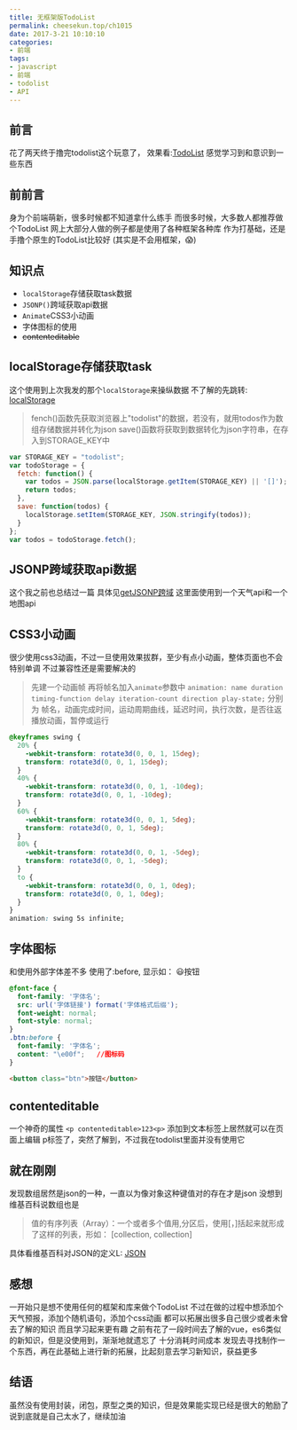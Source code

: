 ```yaml
---
title: 无框架版TodoList
permalink: cheesekun.top/ch1015
date: 2017-3-21 10:10:10
categories:
- 前端
tags:
- javascript
- 前端
- todolist
- API
---
```

## 前言
花了两天终于撸完todolist这个玩意了，
效果看:[TodoList](http://cheesekun.top/todolist/)
感觉学习到和意识到一些东西
## 前前言
身为个前端萌新，很多时候都不知道拿什么练手
而很多时候，大多数人都推荐做个TodoList
网上大部分人做的例子都是使用了各种框架各种库
作为打基础，还是手撸个原生的TodoList比较好
(其实是不会用框架，😱)
## 知识点
- `localStorage`存储获取task数据
- `JSONP()`跨域获取api数据
- `Animate`CSS3小动画
- 字体图标的使用
- ~~contenteditable~~

## localStorage存储获取task
这个使用到上次我发的那个`localStorage`来操纵数据
不了解的先跳转: [localStorage](http://cheesekun.top/2017/03/13/cheesekun.top/ch1010/)
> fench()函数先获取浏览器上"todolist"的数据，若没有，就用todos作为数组存储数据并转化为json
> save()函数将获取到数据转化为json字符串，在存入到STORAGE_KEY中

```javascript
var STORAGE_KEY = "todolist";
var todoStorage = {
  fetch: function() {
    var todos = JSON.parse(localStorage.getItem(STORAGE_KEY) || '[]');
    return todos;
  },
  save: function(todos) {
    localStorage.setItem(STORAGE_KEY, JSON.stringify(todos));
  }
};
var todos = todoStorage.fetch();
```
## JSONP跨域获取api数据
这个我之前也总结过一篇
具体见[getJSONP跨域](http://cheesekun.top/2017/03/19/cheesekun.top/ch1014/)
这里面使用到一个天气api和一个地图api
## CSS3小动画
很少使用css3动画，不过一旦使用效果拔群，至少有点小动画，整体页面也不会特别单调
不过兼容性还是需要解决的
> 先建一个动画帧
> 再将帧名加入`animate`参数中
`animation: name duration timing-function delay iteration-count direction play-state;`
> 分别为 帧名，动画完成时间，运动周期曲线，延迟时间，执行次数，是否往返播放动画，暂停或运行

```css
@keyframes swing {
  20% {
    -webkit-transform: rotate3d(0, 0, 1, 15deg);
    transform: rotate3d(0, 0, 1, 15deg);
  }
  40% {
    -webkit-transform: rotate3d(0, 0, 1, -10deg);
    transform: rotate3d(0, 0, 1, -10deg);
  }
  60% {
    -webkit-transform: rotate3d(0, 0, 1, 5deg);
    transform: rotate3d(0, 0, 1, 5deg);
  }
  80% {
    -webkit-transform: rotate3d(0, 0, 1, -5deg);
    transform: rotate3d(0, 0, 1, -5deg);
  }
  to {
    -webkit-transform: rotate3d(0, 0, 1, 0deg);
    transform: rotate3d(0, 0, 1, 0deg);
  }
}
animation: swing 5s infinite;
```
## 字体图标
和使用外部字体差不多
使用了:before, 显示如： 😃按钮
```css
@font-face {
  font-family: '字体名';
  src: url('字体链接') format('字体格式后缀');
  font-weight: normal;
  font-style: normal;
}
.btn:before {
  font-family: '字体名';
  content: "\e00f";   //图标码
}
```
```html
<button class="btn">按钮</button>
```
## contenteditable
一个神奇的属性
`<p contenteditable>123<p>`
添加到文本标签上居然就可以在页面上编辑 p标签了，突然了解到，不过我在todolist里面并没有使用它
## 就在刚刚
发现数组居然是json的一种，一直以为像对象这种键值对的存在才是json
没想到维基百科说数组也是
> 值的有序列表（Array）：一个或者多个值用,分区后，使用[，]括起来就形成了这样的列表，形如：
> [collection, collection]

具体看维基百科对JSON的定义L: [JSON](https://zh.wikipedia.org/wiki/JSON#WEB.E5.BC.80.E5.8F.91)
## 感想
一开始只是想不使用任何的框架和库来做个TodoList
不过在做的过程中想添加个天气预报，添加个随机语句，添加个css动画
都可以拓展出很多自己很少或者未曾去了解的知识
而且学习起来更有趣
之前有花了一段时间去了解的vue，es6类似的新知识，但是没使用到，渐渐地就遗忘了
十分消耗时间成本
发现去寻找制作一个东西，再在此基础上进行新的拓展，比起刻意去学习新知识，获益更多
## 结语
虽然没有使用封装，闭包，原型之类的知识，但是效果能实现已经是很大的勉励了
说到底就是自己太水了，继续加油
